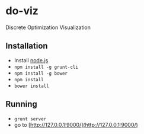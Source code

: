 do-viz
======

Discrete Optimization Visualization

Installation
------------

* Install [node.js]
* `npm install -g grunt-cli`
* `npm install -g bower`
* `npm install`
* `bower install`

Running
-------

* `grunt server`
* go to [http://127.0.0.1:9000/](http://127.0.0.1:9000/)

[node.js]: http://nodejs.org/

